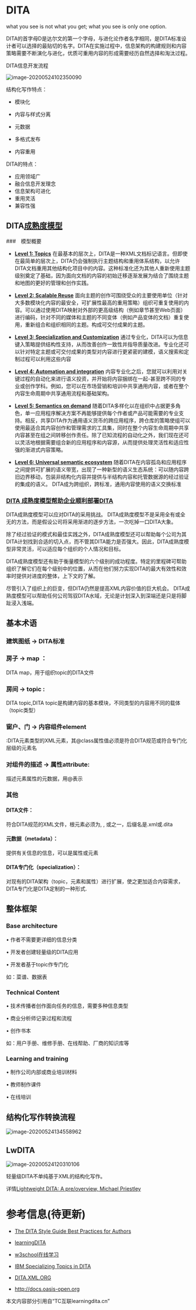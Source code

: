 # DITA

what you see is not what you get; what you see is only one option.

DITA的首字母D是达尔文的第一个字母，与进化论作者名字相同，是DITA标准设计者可以选择的最贴切的名字。DITA在实施过程中，信息架构的构建规则和内容策略需要不断演化与进化，优质可重用内容的形成需要经历自然选择和淘汰过程。

DITA信息开发流程

![image-20200524102350090](C:\Users\DELL-BOOK\AppData\Roaming\Typora\typora-user-images\image-20200524102350090.png)

结构化写作特点：

- 模块化

- 内容与样式分离

- 元数据

- 多格式发布

- 内容重用

DITA的特点：

- 应用领域广
- 融合信息开发理念
- 信息架构可进化
- 重用灵活
- 兼容性强
## DITA[成熟度模型](http://dita.xml.org/content/00299079-CT_7/CT00298178/)
###　模型概要
- **[Level 1: Topics](http://dita.xml.org/content/00299079-CT_7/CT00298178/)**
在最基本的层次上，DITA是一种XML文档标记语言。但即使在最简单的层次上，DITA仍会强制执行主题结构和重用体系结构，以允许DITA文档重用其他结构化项目中的内容。这种标准化还为其他人重新使用主题级别奠定了基础，因为面向文档的内容的初始迁移逐渐发展为结合了围绕主题和地图的更好的管理和创作实践。

- **[Level 2: Scalable Reuse](http://dita.xml.org/content/00299079-CT_7/CT00298197/)**
面向主题的创作可围绕受众的主要使用单位（针对大多数模块化内容的最安全，可扩展性最高的重用策略）组织可重复使用的内容。可以通过使用DITA映射对外部的更高级结构（例如章节甚至Web页面）进行编码，针对不同的媒体和主题的不同变体（例如产品变体的文档）重复使用，重新组合和组织相同的主题。构成可交付成果的主题。
  
- **[Level 3: Specialization and Customization](http://dita.xml.org/content/00299079-CT_7/CT00298192/)**
通过专业化，DITA可以为信息键入策略提供结构性支持，从而改善创作一致性并指导质量改进。专业化还可以针对特定主题或可交付成果的类型对内容进行更紧密的建模，语义搜索和定制过程可以利用这些内容
  
- **[Level 4: Automation and integration](http://dita.xml.org/content/00299079-CT_7/CT00298190/)**
内容专业化之后，您就可以利用对关键过程的自动化来进行语义投资，并开始将内容捆绑在一起-甚至跨不同的专业或创作学科。例如，您可以在市场营销和培训中共享通用内容，或者在整个内容生命周期中共享通用流程和基础架构。
  
- **[Level 5: Semantics on demand](http://dita.xml.org/content/00299079-CT_7/CT00298191/)**
随着DITA多样化以在组织中占据更多角色，单一应用程序解决方案不再能够提供每个作者或产品可能需要的专业支持。相反，共享DITA作为通用语义货币的跨应用程序，跨仓库的策略使组可以使用最适合其内容创作和管理需求的工具集，同时在整个内容生命周期中共享内容甚至在组之间转移创作责任。除了已知流程的自动化之外，我们现在还可以灵活地根据需要组合新的应用程序和内容源，从而提供处理灵活性和适应性强的渐进式内容策略。
  
- **[Level 6: Universal semantic ecosystem](http://dita.xml.org/content/00299079-CT_7/CT00298182/)**
随着DITA在内容孤岛和应用程序之间提供可扩展的语义带宽，出现了一种新型的语义生态系统：可以随内容跨旧边界移动，包装非结构化内容并提供与半结构内容和托管数据源的经过验证的集成的语义。 DITA成为跨组织，跨标准，通用内容使用的语义交换标准
### [DITA 成熟度模型帮助企业顺利部署DITA](https://thecontentwrangler.com/2008/01/31/maturity_model_helps_companies_do_dita_right/)

DITA成熟度模型可以应对DITA的采用挑战。 DITA成熟度模型不是采用全有或全无的方法，而是假设公司将采用渐进的逐步方法，一次吃掉一口DITA大象。

除了经过验证的模式和最佳实践之外，DITA成熟度模型还可以帮助每个公司为其DITA计划找到合适的切入点，而不管其DITA能力是否强大。因此，DITA成熟度模型非常灵活，可以适应每个组织的个人情况和目标。

DITA成熟度模型还有助于衡量模型的六个级别的成功程度。特定的里程碑可帮助组织了解它们在每个级别中的位置，从而在他们努力实现DITA的最大有效性和效率时提供对进度的整体，上下文的了解。

尽管引入了组织上的巨变，但DITA仍然是提高XML内容价值的巨大机会。 DITA成熟度模型可以帮助任何公司驾驭DITA水域，无论是计划深入到深端还是只是将脚趾浸入浅端。


## 基本术语

### 建筑图纸 -> DITA标准

### 房子 -> map ：
DITA map，用于组织topic的DITA文件

### 房间 -> topic :
DITA topic,DITA topic是构建内容的基本模块，不同类型的内容用不同的载体（topic类型） 

### 窗户、门 -> 内容组件element
:DITA元素类型的XML元素，其@class属性值必须是符合DITA规范或符合专门化层级的元素名
### 对组件的描述 -> 属性attribute:
描述元素属性的元数据，用@表示
### 其他
#### DITA文件：

符合DITA规范的XML文件，根元素必须为<map>, <topic>, 或<dita>之一，后缀名是.xml或.dita

#### 元数据（metadata）：

提供有关信息的信息，可以是属性或元素

#### DITA专门化（specialization）：

对现有的DITA架构（topic，元素和属性）进行扩展，使之更加适合内容需求，DITA专门化是DITA定制的一种形式.

## 整体框架

### Base architecture

• 作者不需要更详细的信息分类

• 开发者创建轻量级的DITA应用

• 开发者基于topic作专门化

如：菜谱、数据表

### Technical Content

• 技术传播者创作面向任务的信息，需要多种信息类型

• 商业分析师记录过程和流程

• 创作书本

如：用户手册、维修手册、在线帮助、厂商的知识库等

### Learning and training

• 制作公司内部或商业培训材料

• 教师制作课件

• 在线培训



## 结构化写作转换流程

![image-20200524134558962](C:\Users\DELL-BOOK\AppData\Roaming\Typora\typora-user-images\image-20200524134558962.png)

## LwDITA

![image-20200524120310106](C:\Users\DELL-BOOK\AppData\Roaming\Typora\typora-user-images\image-20200524120310106.png)

轻量级DITA不单纯基于XML的结构化写作。

详情[Lightweight DITA: A pre/overview, Michael Priestley](https://www.slideshare.net/mpriestley/lightweight-dita-a-preoverview?from_action=save) 



# 参考信息(待更新)

- [The DITA Style Guide Best Practices for Authors](https://www.oxygenxml.com/dita/styleguide/webhelp-feedback/#Artefact/Syntax_and_Markup/c_List_of_Domains.html)
- [learningDITA](https://learningdita.com/)
- [w3school在线学习](http://www.w3school.com.cn)
- [IBM Specializing Topics in DITA](https://www.ibm.com/developerworks/library/x-dita2/)

- [DITA.XML.ORG](http://dita.xml.org/)

- http://docs.oasis-open.org 

本文内容部分引用自“TC互联learningdita.cn”

